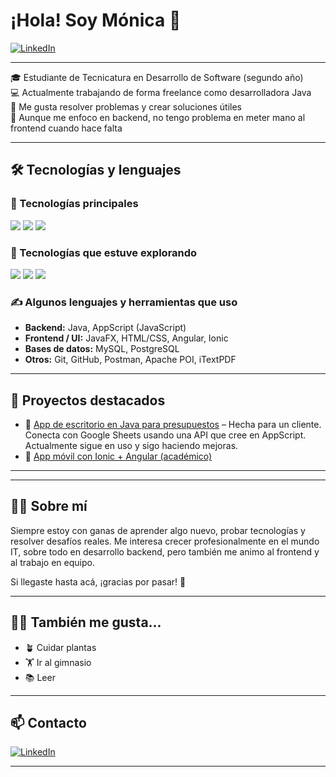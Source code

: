 # ¡Hola! Soy Mónica 👋

[![LinkedIn](https://img.shields.io/badge/LinkedIn-blue?style=flat&logo=linkedin&logoColor=white&link=https://www.linkedin.com/in/monica-melgarejo-esquivel-2b1b39164/)](https://www.linkedin.com/in/monica-melgarejo-esquivel-2b1b39164/)

---

🎓 Estudiante de Tecnicatura en Desarrollo de Software (segundo año)   
💻 Actualmente trabajando de forma freelance como desarrolladora Java  
🔧 Me gusta resolver problemas y crear soluciones útiles  
🙌 Aunque me enfoco en backend, no tengo problema en meter mano al frontend cuando hace falta

---

## 🛠️ Tecnologías y lenguajes

### 🚀 Tecnologías principales
<div align="left">
  <img src="https://img.shields.io/badge/Java-ED8B00?style=for-the-badge&logo=java&logoColor=white"/>
  <img src="https://img.shields.io/badge/JavaScript-F7DF1E?style=for-the-badge&logo=javascript&logoColor=black"/>
  <img src="https://img.shields.io/badge/JavaFX-3873AE?style=for-the-badge&logo=java&logoColor=white"/>
</div>

### 🧪 Tecnologías que estuve explorando
<div align="left">
  <img src="https://img.shields.io/badge/TypeScript-007ACC?style=for-the-badge&logo=typescript&logoColor=white"/>
  <img src="https://img.shields.io/badge/Angular-DD0031?style=for-the-badge&logo=angular&logoColor=white"/>
  <img src="https://img.shields.io/badge/Ionic-3880FF?style=for-the-badge&logo=ionic&logoColor=white"/>
</div>  

### ✍️ Algunos lenguajes y herramientas que uso
- **Backend:** Java, AppScript (JavaScript)
- **Frontend / UI:** JavaFX, HTML/CSS, Angular, Ionic
- **Bases de datos:** MySQL, PostgreSQL
- **Otros:** Git, GitHub, Postman, Apache POI, iTextPDF

---

## 📂 Proyectos destacados

- 💼 [App de escritorio en Java para presupuestos](https://github.com/monick96/AppEscritorioGestionPresupuestosMayoristas-Java) – Hecha para un cliente. Conecta con Google Sheets usando una API que cree en AppScript. Actualmente sigue en uso y sigo haciendo mejoras.
- 📱 [App móvil con Ionic + Angular (académico)](https://github.com/jlarata/habitus)

---



<div align="center">

<!-- ## 📈 Stats[![monick96's GitHub stats](https://repo-stats-blue.vercel.app/api?username=monick96&show_icons=true&theme=radical)](https://github.com/anuraghazra/github-readme-stats)  
[![Top Langs](https://repo-stats-blue.vercel.app/api/top-langs/?username=monick96&layout=compact&theme=radical)](https://github.com/anuraghazra/github-readme-stats)-->

</div>

---

## 🙋‍♀️ Sobre mí

Siempre estoy con ganas de aprender algo nuevo, probar tecnologías y resolver desafíos reales. Me interesa crecer profesionalmente en el mundo IT, sobre todo en desarrollo backend, pero también me animo al frontend y al trabajo en equipo.

Si llegaste hasta acá, ¡gracias por pasar! 🚀

---

## 🧘‍♀️ También me gusta...
- 🪴 Cuidar plantas
- 🏋️ Ir al gimnasio
- 📚 Leer

---

## 📫 Contacto

[![LinkedIn](https://img.shields.io/badge/LinkedIn-blue?style=flat&logo=linkedin&logoColor=white)](https://www.linkedin.com/in/monica-melgarejo-esquivel-2b1b39164/)

---


